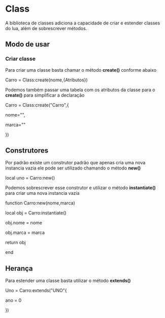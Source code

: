 
  

# Class

  

  

A biblioteca de classes adiciona a capacidade de criar e estender classes do lua, além de sobrescrever métodos.

  

  

## Modo de usar

  

  

### Criar classe

  

  

Para criar uma classe basta chamar o método **create()** conforme abaixo

  

  

Carro = Class:create(nome,{Atributos})

  
  

Podemos também passar uma tabela com os atributos da classe para o **create()** para simplificar a declaração
  

Carro = Class:create("Carro",{

nome="",

marca=""

})

  

  

## Construtores

  

Por padrão existe um construtor padrão que apenas cria uma nova instancia vazia ele pode ser utilizado chamando o método **new()**

  

  

local uno = Carro:new()

  

Podemos sobrescrever esse construtor e utilizar o método **instantiate()** para criar uma nova instancia vazia

  

  

function Carro:new(nome,marca)

local obj = Carro:instantiate()

obj.nome = nome

obj.marca = marca

return obj

end


  

  

## Herança

  

Para estender uma classe basta utilizar o método **extends()**

  

  

Uno = Carro:extends("UNO"{

ano = 0

})